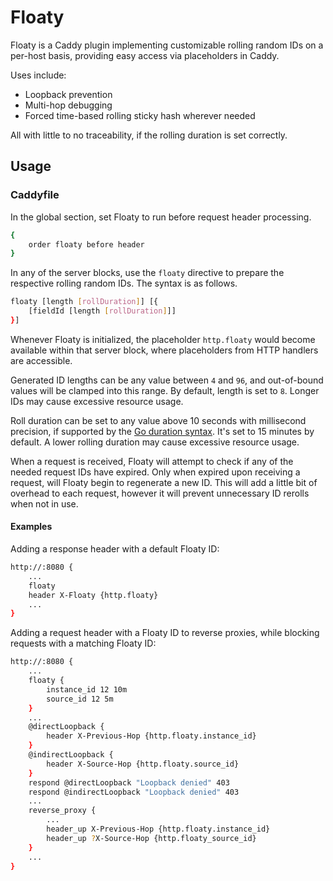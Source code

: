 # Floaty
Floaty is a Caddy plugin implementing customizable rolling random IDs on a per-host basis, providing easy access via placeholders in Caddy.

Uses include:

* Loopback prevention
* Multi-hop debugging
* Forced time-based rolling sticky hash wherever needed

All with little to no traceability, if the rolling duration is set correctly.

## Usage
### Caddyfile
In the global section, set Floaty to run before request header processing.

```sh
{
	order floaty before header
}
```

In any of the server blocks, use the `floaty` directive to prepare the respective rolling random IDs. The syntax is as follows.

```sh
floaty [length [rollDuration]] [{
	[fieldId [length [rollDuration]]]
}]
```

Whenever Floaty is initialized, the placeholder `http.floaty` would become available within that server block, where placeholders from HTTP handlers are accessible.

Generated ID lengths can be any value between `4` and `96`, and out-of-bound values will be clamped into this range. By default, length is set to `8`. Longer IDs may cause excessive resource usage.

Roll duration can be set to any value above 10 seconds with millisecond precision, if supported by the [Go duration syntax](https://pkg.go.dev/time#ParseDuration). It's set to 15 minutes by default. A lower rolling duration may cause excessive resource usage.

When a request is received, Floaty will attempt to check if any of the needed request IDs have expired. Only when expired upon receiving a request, will Floaty begin to regenerate a new ID. This will add a little bit of overhead to each request, however it will prevent unnecessary ID rerolls when not in use.

#### Examples
Adding a response header with a default Floaty ID:

```sh
http://:8080 {
	...
	floaty
	header X-Floaty {http.floaty}
	...
}
```

Adding a request header with a Floaty ID to reverse proxies, while blocking requests with a matching Floaty ID:

```sh
http://:8080 {
	...
	floaty {
		instance_id 12 10m
		source_id 12 5m
	}
	...
	@directLoopback {
		header X-Previous-Hop {http.floaty.instance_id}
	}
	@indirectLoopback {
		header X-Source-Hop {http.floaty.source_id}
	}
	respond @directLoopback "Loopback denied" 403
	respond @indirectLoopback "Loopback denied" 403
	...
	reverse_proxy {
		...
		header_up X-Previous-Hop {http.floaty.instance_id}
		header_up ?X-Source-Hop {http.floaty_source_id}
	}
	...
}
```